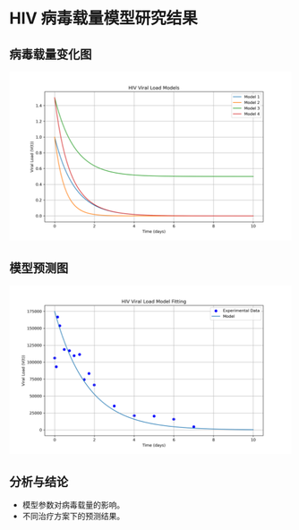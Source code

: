 # HIV 病毒载量模型研究结果

## 病毒载量变化图

![病毒载量变化图](https://github.com/Xianghua-YNU/cp2025-practices-week4-lxx/blob/main/hiv_models.png)
## 模型预测图

![模型预测图](https://github.com/Xianghua-YNU/cp2025-practices-week4-lxx/blob/main/hiv_model_fitting.png)

## 分析与结论

- 模型参数对病毒载量的影响。
- 不同治疗方案下的预测结果。
